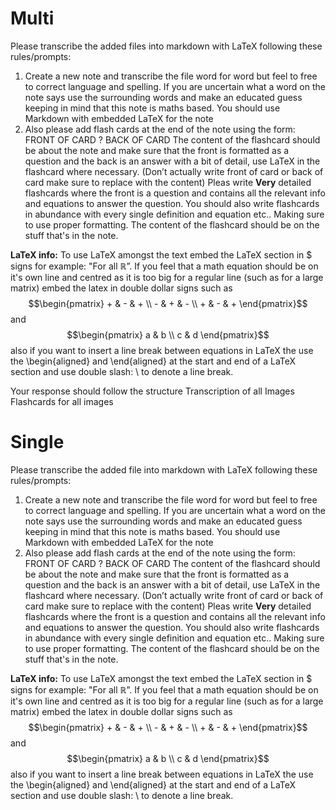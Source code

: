 # Multi
Please transcribe the added files into markdown with LaTeX following these rules/prompts:
1. Create a new note and transcribe the file word for word but feel to free to correct language and spelling. If you are uncertain what a word on the note says use the surrounding words and make an educated guess keeping in mind that this note is maths based. You should use Markdown with embedded LaTeX for the note 
2. Also please add flash cards at the end of the note using the form: 
FRONT OF CARD 
?
BACK OF CARD 
The content of the flashcard should be about the note and make sure that the front is formatted as a question and the back is an answer with a bit of detail, use LaTeX in the flashcard where necessary. (Don’t actually write front of card or back of card make sure to replace with the content) Pleas write **Very** detailed flashcards where the front is a question and contains all the relevant info and equations to answer the question. You should also write flashcards in abundance with every single definition and equation etc.. Making sure to use proper formatting. The content of the flashcard should be on the stuff that's in the note. 

**LaTeX info:** To use LaTeX amongst the text embed the LaTeX section in $ signs for example: "For all $\mathbb{R}$”. If you feel that a math equation should be on it's own line and centred as it is too big for a regular line (such as for a large matrix) embed the latex in double dollar signs such as $$\begin{pmatrix} + & - & + \\ - & + & - \\ + & - & + \end{pmatrix}$$ and $$\begin{pmatrix} a & b \\ c & d \end{pmatrix}$$ also if you want to insert a line break between equations in LaTeX the use the \begin{aligned} and \end{aligned} at the start and end of a LaTeX section and use double slash: \\ to denote a line break.

Your response should follow the structure 
Transcription of all Images
Flashcards for all images

# Single
Please transcribe the added file into markdown with LaTeX following these rules/prompts:
1. Create a new note and transcribe the file word for word but feel to free to correct language and spelling. If you are uncertain what a word on the note says use the surrounding words and make an educated guess keeping in mind that this note is maths based. You should use Markdown with embedded LaTeX for the note 
2. Also please add flash cards at the end of the note using the form: 
FRONT OF CARD 
?
BACK OF CARD 
The content of the flashcard should be about the note and make sure that the front is formatted as a question and the back is an answer with a bit of detail, use LaTeX in the flashcard where necessary. (Don’t actually write front of card or back of card make sure to replace with the content) Pleas write **Very** detailed flashcards where the front is a question and contains all the relevant info and equations to answer the question. You should also write flashcards in abundance with every single definition and equation etc.. Making sure to use proper formatting. The content of the flashcard should be on the stuff that's in the note. 

**LaTeX info:** To use LaTeX amongst the text embed the LaTeX section in $ signs for example: "For all $\mathbb{R}$”. If you feel that a math equation should be on it's own line and centred as it is too big for a regular line (such as for a large matrix) embed the latex in double dollar signs such as $$\begin{pmatrix} + & - & + \\ - & + & - \\ + & - & + \end{pmatrix}$$ and $$\begin{pmatrix} a & b \\ c & d \end{pmatrix}$$ also if you want to insert a line break between equations in LaTeX the use the \begin{aligned} and \end{aligned} at the start and end of a LaTeX section and use double slash: \\ to denote a line break.
